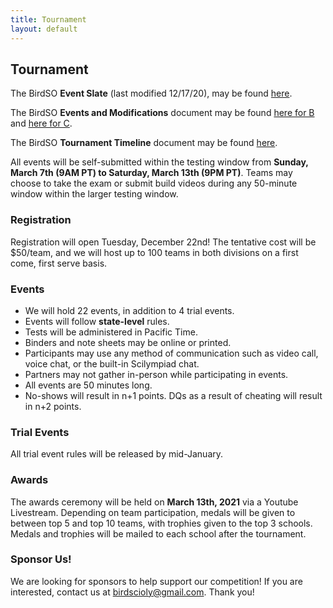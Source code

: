 ```yaml
---
title: Tournament
layout: default
---
```

## Tournament
<!--[BirdSO Scilympiad](http://example.com/)-->

<!--[Attending Teams List](http://example.com/)-->

<!--[BirdSO Registration](http://example.com/)-->

<!--Our **Tournament Updates** document may be found [here](https://docs.google.com/document/d/1-Xh9DhxO06UUcMBV3x1cKrkRnLtZBbwXNCIDazhQF_k/edit?usp=sharing).-->
The BirdSO **Event Slate** (last modified 12/17/20), may be found [here](https://github.com/AC01010/BirdSO/raw/gh-pages/_assets/BirdSO_2021_Event_Slate.pdf).

The BirdSO **Events and Modifications** document may be found [here for B](https://docs.google.com/document/d/1QqWLnMG5WXVB0oxa3tN7P9bjPnjYXhhZ2y7HQzpXgsg/edit
) and [here for C](https://docs.google.com/document/d/1Hop9k_SV6-a5Tqf-mxvSxoffQOERmXBgHzofwHkL2Zk/edit?usp=sharing).

The BirdSO **Tournament Timeline** document may be found [here](https://github.com/AC01010/BirdSO/raw/gh-pages/_assets/BirdSO_2021_Tournament_Timeline.pdf).
<!--The BirdSO **Tournament Schedule** may be found [here](https://drive.google.com/file/d/1jqdiYzMPIVWmz3SIwKAIoc0IEBZJI3v9/view?usp=sharing).-->

All events will be self-submitted within the testing window from **Sunday, March 7th (9AM PT) to Saturday, March 13th (9PM PT)**. Teams may choose to take the exam or submit build videos during any 50-minute window within the larger testing window. 

### Registration
Registration will open Tuesday, December 22nd! The tentative cost will be $50/team, and we will host up to 100 teams in both divisions on a first come, first serve basis. <!--To register, head over to [our Scilympiad page](http://example.com/).-->

### Events

 - We will hold 22 events, in addition to 4 trial events.
 - Events will follow **state-level** rules.
 - Tests will be administered in Pacific Time.
 - Binders and note sheets may be online or printed.
 - Participants may use any method of communication such as video call, voice chat, or the built-in Scilympiad chat.
 - Partners may not gather in-person while participating in events.
 - All events are 50 minutes long.
 - No-shows will result in n+1 points. DQs as a result of cheating will result in n+2 points.
 
### Trial Events
All trial event rules will be released by mid-January.
 
### Awards
The awards ceremony will be held on **March 13th, 2021** via a Youtube Livestream. Depending on team participation, medals will be given to between top 5 and top 10 teams, with trophies given to the top 3 schools. Medals and trophies will be mailed to each school after the tournament.

### Sponsor Us!
We are looking for sponsors to help support our competition! If you are interested, contact us at [birdscioly@gmail.com](mailto:birdscioly@gmail.com). Thank you!
